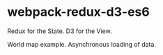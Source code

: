 # webpack-redux-d3-es6

Redux for the State.
D3 for the View.

World map example.
Asynchronous loading of data.
